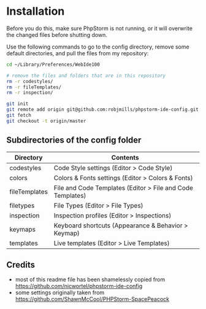 # Installation

Before you do this, make sure PhpStorm is not running, or it will overwrite the changed files before shutting down.

Use the following commands to go to the config directory, remove some default directories, and pull the files from my repository:

```bash
cd ~/Library/Preferences/WebIde100

# remove the files and folders that are in this repository
rm -r codestyles/
rm -r fileTemplates/
rm -r inspection/

git init
git remote add origin git@github.com:robjmills/phpstorm-ide-config.git
git fetch
git checkout -t origin/master
```
## Subdirectories of the config folder

Directory | Contents
----------|---------
codestyles | Code Style settings (Editor > Code Style)
colors | Colors & Fonts settings (Editor > Colors & Fonts)
fileTemplates | File and Code Templates (Editor > File and Code Templates)
filetypes | File Types (Editor > File Types)
inspection | Inspection profiles (Editor > Inspections)
keymaps | Keyboard shortcuts (Appearance & Behavior > Keymap)
templates | Live templates (Editor > Live Templates)


## Credits

- most of this readme file has been shamelessly copied from https://github.com/nicwortel/phpstorm-ide-config
- some settings originally taken from https://github.com/ShawnMcCool/PHPStorm-SpacePeacock
